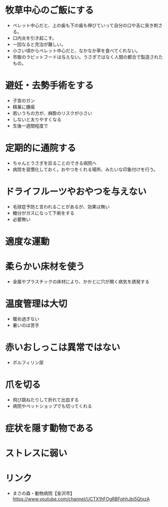 # 牧草中心のご飯にする
* ペレット中心だと、上の歯も下の歯も伸びていって自分の口や舌に突き刺さる。
* 口内炎を引き起こす。
* 一回なると完治が難しい。
* 小さい頃からペレット中心だと、なかなか草を食べてくれない。
* 市販のラビットフードは与えない。うさぎではなく人間の都合で製造されたもの。

# 避妊・去勢手術をする
* 子宮のガン
* 精巣に腫瘍
* 若いうちの方が、麻酔のリスクが小さい
* しないと太りやすくなる
* 生後一週間程度で

# 定期的に通院する
* ちゃんとうさぎを診ることのできる病院へ
* 病院を習慣化しておく。おやつをくれる場所、みたいな印象付けを行う。

# ドライフルーツやおやつを与えない
* 毛球症予防と言われることがあるが、効果は無い
* 糖分がガスになって下痢をする
* 必要無い

# 適度な運動

# 柔らかい床材を使う
* 金属やプラスチックの床材により、かかとに穴が開く病気を誘発する

# 温度管理は大切
* 暖め過ぎない
* 暑いのは苦手

# 赤いおしっこは異常ではない
* ポルフィリン尿

# 爪を切る
* 飛び跳ねたりして折れて出血する
* 病院やペットショップでも切ってくれる

# 症状を隠す動物である

# ストレスに弱い

# リンク
* まさの森・動物病院【金沢市】 https://www.youtube.com/channel/UCTX1hFOgRBFqhhJbi5QtxzA
